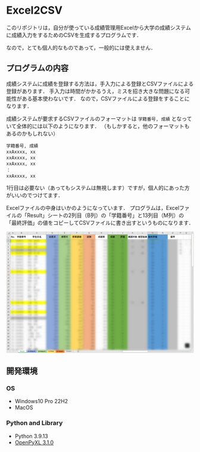 # Excel2CSV
このリポジトリは，自分が使っている成績管理用Excelから大学の成績システムに成績入力をするためのCSVを生成するプログラムです．

なので，とても個人的なものであって，一般的には使えません．

## プログラムの内容

成績システムに成績を登録する方法は，手入力による登録とCSVファイルによる登録があります．
手入力は時間がかかるうえ，ミスを招き大きな問題になる可能性がある基本使わないです．
なので，CSVファイルによる登録をすることになります．

成績システムが要求するCSVファイルのフォーマットは `学籍番号, 成績` となっていて全体的には以下のようになります．
（もしかすると，他のフォーマットもあるのかもしれない）

```CSV
学籍番号, 成績
xxAxxxx, xx
xxAxxxx, xx
xxAxxxx, xx
：
xxAxxxx, xx
```

1行目は必要ない（あってもシステムは無視します）ですが，個人的にあった方がいいのでつけてます．

Excelファイルの中身はいかのようになっています．
プログラムは，Excelファイルの「Result」シートの2列目（B列）の「学籍番号」と13列目（M列）の「最終評価」の値をコピーしてCSVファイルに書き出すというものになります．

![Excel](/images/Excel.png)

## 開発環境

### OS
- Windows10 Pro 22H2
- MacOS

### Python and Library
- Python 3.9.13
- [OpenPyXL 3.1.0](https://openpyxl.readthedocs.io/en/stable/)